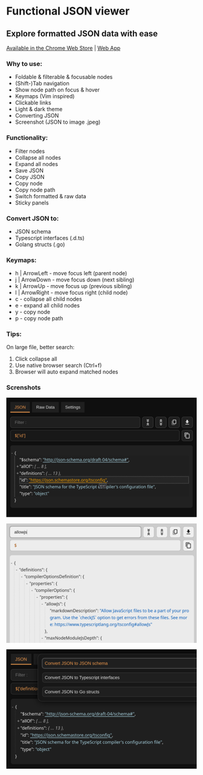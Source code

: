 # Functional JSON viewer

## Explore formatted JSON data with ease

[Available in the Chrome Web Store](https://chrome.google.com/webstore/detail/functional-json-viewer/cokkmplppnaigoodkkjopoblfaelibab)
| [Web App](https://json-viewer.delphic.top)

### Why to use:

- Foldable & filterable & focusable nodes
- (Shift-)Tab navigation
- Show node path on focus & hover
- Keymaps (Vim inspired)
- Clickable links
- Light & dark theme
- Converting JSON
- Screenshot (JSON to image .jpeg)

### Functionality:

- Filter nodes
- Collapse all nodes
- Expand all nodes
- Save JSON
- Copy JSON
- Copy node
- Copy node path
- Switch formatted & raw data
- Sticky panels

### Convert JSON to:

- JSON schema
- Typescript interfaces (.d.ts)
- Golang structs (.go)

### Keymaps:

- h | ArrowLeft - move focus left (parent node)
- j | ArrowDown - move focus down (next sibling)
- k | ArrowUp - move focus up (previous sibling)
- l | ArrowRight - move focus right (child node)
- c - collapse all child nodes
- e - expand all child nodes
- y - copy node
- p - copy node path

### Tips:

On large file, better search:

1. Click collapse all
2. Use native browser search (Ctrl+f)
3. Browser will auto expand matched nodes

### Screnshots

![screenshot light theme](/src/etc/dark-theme.png)

![screenshot dark theme](/src/etc/light-theme.png)

![screenshot convert JSON](/src/etc/convert.png)
